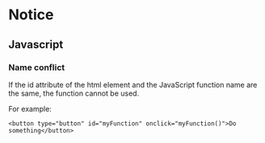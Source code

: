# Notice

## Javascript

### Name conflict
If the id attribute of the html element and the JavaScript function name are the same, the function cannot be used.

For example:
```html5
<button type="button" id="myFunction" onclick="myFunction()">Do something</button>
```
